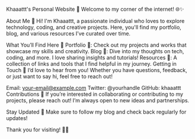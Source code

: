 Khaaattt's Personal Website 🌟
Welcome to my corner of the internet! 🌐✨

About Me 👋
Hi! I'm Khaaattt, a passionate individual who loves to explore technology, coding, and creative projects. Here, you'll find my portfolio, blog, and various resources I’ve curated over time.

What You’ll Find Here 📂
Portfolio 🎨: Check out my projects and works that showcase my skills and creativity.
Blog 📝: Dive into my thoughts on tech, coding, and more. I love sharing insights and tutorials!
Resources 🔗: A collection of links and tools that I find helpful in my journey.
Getting in Touch 💬
I’d love to hear from you! Whether you have questions, feedback, or just want to say hi, feel free to reach out!

Email: your-email@example.com
Twitter: @yourhandle
GitHub: khaaattt
Contributions 🤝
If you’re interested in collaborating or contributing to my projects, please reach out! I’m always open to new ideas and partnerships.

Stay Updated 🔔
Make sure to follow my blog and check back regularly for updates!

Thank you for visiting! 🌈✨

